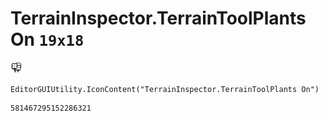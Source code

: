 # TerrainInspector.TerrainToolPlants On `19x18`
<img src="/img/TerrainInspector.TerrainToolPlants%20On.png" width=19 height=18>

``` CSharp
EditorGUIUtility.IconContent("TerrainInspector.TerrainToolPlants On")
```
```
581467295152286321
```
